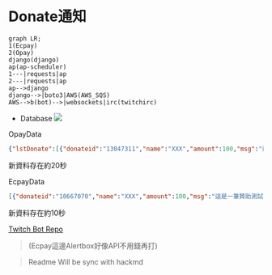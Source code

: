 # Donate通知

```mermaid
graph LR;
1(Ecpay)
2(Opay)
django(django)
ap(ap-scheduler)
1---|requests|ap
2---|requests|ap
ap-->django
django-->|boto3|AWS(AWS_SQS)
AWS-->b(bot)-->|websockets|irc(twitchirc)
```
* Database
![](https://i.imgur.com/P92PMcd.png)


OpayData
```json
{"lstDonate":[{"donateid":"13047311","name":"XXX","amount":100,"msg":"這是一筆贊助測試～"}],"settings":{"BgColor":"#00FF00","FontAnimate":"Wiggle","MsgTemplate":"非常感謝 {name} 贊助 {amount} 元!!","AlertSound":"","AlertSec":5,"AlertStyle":1,"TTSStatus":1,"TTSVolume":100,"AlertSoundVolume":100,"FontSize":50}}
```
新資料存在約20秒  

EcpayData
```json
[{"donateid":"10667070","name":"XXX","amount":100,"msg":"這是一筆贊助測試～"}]
```
新資料存在約10秒

[Twitch Bot Repo](https://github.com/virgil724/twitch_irc)
>(Ecpay這邊Alertbox好像API不用錢再打)

> Readme Will be sync with hackmd

